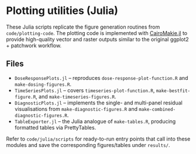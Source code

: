 # Plotting utilities (Julia)

These Julia scripts replicate the figure generation routines from `code/plotting-code`.  The plotting code is implemented with [CairoMakie.jl](https://makie.juliaplots.org/stable/) to provide high-quality vector and raster outputs similar to the original ggplot2 + patchwork workflow.

## Files

- `DoseResponsePlots.jl` – reproduces `dose-response-plot-function.R` and `make-dosing-figures.R`.
- `TimeSeriesPlots.jl` – covers `timeseries-plot-function.R`, `make-bestfit-figure.R`, and `make-timeseries-figures.R`.
- `DiagnosticPlots.jl` – implements the single- and multi-panel residual visualisations from `make-diagnostic-figures.R` and `make-combined-diagnostic-figures.R`.
- `TableExporter.jl` – the Julia analogue of `make-tables.R`, producing formatted tables via PrettyTables.

Refer to `code/julia/scripts` for ready-to-run entry points that call into these modules and save the corresponding figures/tables under `results/`.
